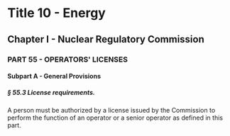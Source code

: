 
# Title 10 - Energy
## Chapter I - Nuclear Regulatory Commission
### PART 55 - OPERATORS' LICENSES
#### Subpart A - General Provisions
##### § 55.3 License requirements.

A person must be authorized by a license issued by the Commission to perform the function of an operator or a senior operator as defined in this part.
